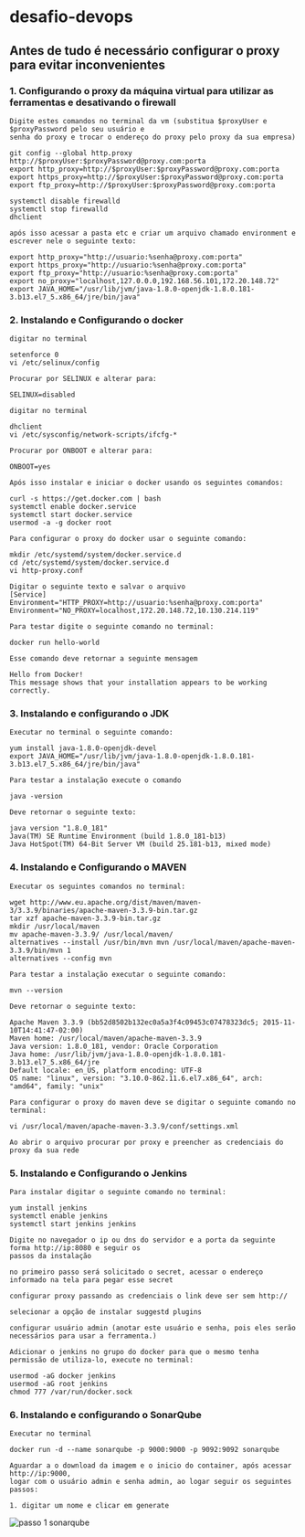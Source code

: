 # desafio-devops

## Antes de tudo é necessário configurar o proxy para evitar inconvenientes


### 1. Configurando o proxy da máquina virtual para utilizar as ferramentas e desativando o firewall

    Digite estes comandos no terminal da vm (substitua $proxyUser e $proxyPassword pelo seu usuário e 
    senha do proxy e trocar o endereço do proxy pelo proxy da sua empresa)

```shell
git config --global http.proxy http://$proxyUser:$proxyPassword@proxy.com:porta
export http_proxy=http://$proxyUser:$proxyPassword@proxy.com:porta
export https_proxy=http://$proxyUser:$proxyPassword@proxy.com:porta
export ftp_proxy=http://$proxyUser:$proxyPassword@proxy.com:porta

systemctl disable firewalld
systemctl stop firewalld
dhclient
```

    após isso acessar a pasta etc e criar um arquivo chamado environment e escrever nele o seguinte texto:

```shell
export http_proxy="http://usuario:%senha@proxy.com:porta"
export https_proxy="http://usuario:%senha@proxy.com:porta"
export ftp_proxy="http://usuario:%senha@proxy.com:porta"
export no_proxy="localhost,127.0.0.0,192.168.56.101,172.20.148.72"
export JAVA_HOME="/usr/lib/jvm/java-1.8.0-openjdk-1.8.0.181-3.b13.el7_5.x86_64/jre/bin/java"
```


### 2. Instalando e Configurando o docker

    digitar no terminal

```shell
setenforce 0
vi /etc/selinux/config
```

    Procurar por SELINUX e alterar para:
    
    SELINUX=disabled

    digitar no terminal

```shell
dhclient
vi /etc/sysconfig/network-scripts/ifcfg-*
```
    Procurar por ONBOOT e alterar para:
    
    ONBOOT=yes

    Após isso instalar e iniciar o docker usando os seguintes comandos:

```shell
curl -s https://get.docker.com | bash
systemctl enable docker.service
systemctl start docker.service
usermod -a -g docker root
```

    Para configurar o proxy do docker usar o seguinte comando:

```shell
mkdir /etc/systemd/system/docker.service.d
cd /etc/systemd/system/docker.service.d
vi http-proxy.conf
```

    Digitar o seguinte texto e salvar o arquivo
    [Service]
    Environment="HTTP_PROXY=http://usuario:%senha@proxy.com:porta"
    Environment="NO_PROXY=localhost,172.20.148.72,10.130.214.119"

    Para testar digite o seguinte comando no terminal:

```shell
docker run hello-world
```

    Esse comando deve retornar a seguinte mensagem

    Hello from Docker!
    This message shows that your installation appears to be working correctly.


### 3. Instalando e configurando o JDK

    Executar no terminal o seguinte comando:

```shell
yum install java-1.8.0-openjdk-devel
export JAVA_HOME="/usr/lib/jvm/java-1.8.0-openjdk-1.8.0.181-3.b13.el7_5.x86_64/jre/bin/java"
```

    Para testar a instalação execute o comando 

```shell
java -version
```

    Deve retornar o seguinte texto:

    java version "1.8.0_181"
    Java(TM) SE Runtime Environment (build 1.8.0_181-b13)
    Java HotSpot(TM) 64-Bit Server VM (build 25.181-b13, mixed mode)

### 4. Instalando e Configurando o MAVEN

    Executar os seguintes comandos no terminal:

```shell
wget http://www.eu.apache.org/dist/maven/maven-3/3.3.9/binaries/apache-maven-3.3.9-bin.tar.gz
tar xzf apache-maven-3.3.9-bin.tar.gz
mkdir /usr/local/maven
mv apache-maven-3.3.9/ /usr/local/maven/
alternatives --install /usr/bin/mvn mvn /usr/local/maven/apache-maven-3.3.9/bin/mvn 1
alternatives --config mvn
```

    Para testar a instalação executar o seguinte comando:

```shell
mvn --version
```

    Deve retornar o seguinte texto:

    Apache Maven 3.3.9 (bb52d8502b132ec0a5a3f4c09453c07478323dc5; 2015-11-10T14:41:47-02:00)
    Maven home: /usr/local/maven/apache-maven-3.3.9
    Java version: 1.8.0_181, vendor: Oracle Corporation
    Java home: /usr/lib/jvm/java-1.8.0-openjdk-1.8.0.181-3.b13.el7_5.x86_64/jre
    Default locale: en_US, platform encoding: UTF-8
    OS name: "linux", version: "3.10.0-862.11.6.el7.x86_64", arch: "amd64", family: "unix"

    Para configurar o proxy do maven deve se digitar o seguinte comando no terminal:

```shell
vi /usr/local/maven/apache-maven-3.3.9/conf/settings.xml
```

    Ao abrir o arquivo procurar por proxy e preencher as credenciais do proxy da sua rede

### 5. Instalando e Configurando o Jenkins

    Para instalar digitar o seguinte comando no terminal:

```shell
yum install jenkins
systemctl enable jenkins
systemctl start jenkins jenkins
```

    Digite no navegador o ip ou dns do servidor e a porta da seguinte forma http://ip:8080 e seguir os 
    passos da instalação

    no primeiro passo será solicitado o secret, acessar o endereço informado na tela para pegar esse secret

    configurar proxy passando as credenciais o link deve ser sem http://

    selecionar a opção de instalar suggestd plugins

    configurar usuário admin (anotar este usuário e senha, pois eles serão 
    necessários para usar a ferramenta.)

    Adicionar o jenkins no grupo do docker para que o mesmo tenha permissão de utiliza-lo, execute no terminal:

```shell
usermod -aG docker jenkins
usermod -aG root jenkins
chmod 777 /var/run/docker.sock
```

### 6. Instalando e configurando o SonarQube

    Executar no terminal

```shell
docker run -d --name sonarqube -p 9000:9000 -p 9092:9092 sonarqube
```

    Aguardar a o download da imagem e o inicio do container, após acessar http://ip:9000, 
    logar com o usuário admin e senha admin, ao logar seguir os seguintes passos:

    1. digitar um nome e clicar em generate

![passo 1 sonarqube](https://raw.githubusercontent.com/brunohafonso95/desafio-devops/master/images/sonarqube_1.png "passo 1 sonarqube")







